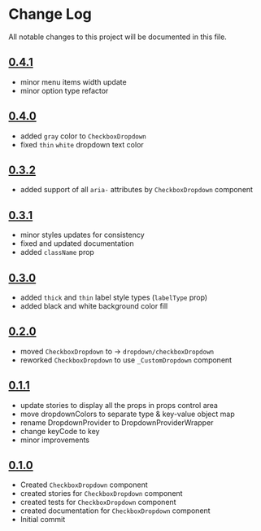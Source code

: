 # Change Log

All notable changes to this project will be documented in this file.

## [0.4.1](https://github.com/code-dot-org/code-dot-org/pull/60025)

* minor menu items width update
* minor option type refactor

## [0.4.0](https://github.com/code-dot-org/code-dot-org/pull/58637)

* added `gray` color to `CheckboxDropdown`
* fixed `thin` `white` dropdown text color

## [0.3.2](https://github.com/code-dot-org/code-dot-org/pull/58469)

* added support of all `aria-` attributes by `CheckboxDropdown` component

## [0.3.1](https://github.com/code-dot-org/code-dot-org/pull/58209)

* minor styles updates for consistency
* fixed and updated documentation
* added `className` prop

## [0.3.0](https://github.com/code-dot-org/code-dot-org/pull/57827)

* added `thick` and `thin` label style types (`labelType` prop)
* added black and white background color fill

## [0.2.0](https://github.com/code-dot-org/code-dot-org/pull/56683)

* moved `CheckboxDropdown` to -> `dropdown/checkboxDropdown`
* reworked `CheckboxDropdown` to use `_CustomDropdown` component

## [0.1.1](https://github.com/code-dot-org/code-dot-org/pull/56543)

* update stories to display all the props in props control area
* move dropdownColors to separate type & key-value object map
* rename DropdownProvider to DropdownProviderWrapper
* change keyCode to key
* minor improvements

## [0.1.0](https://github.com/code-dot-org/code-dot-org/pull/56283)

* Created `CheckboxDropdown` component
* created stories for  `CheckboxDropdown` component
* created tests for  `CheckboxDropdown` component
* created documentation for  `CheckboxDropdown` component
* Initial commit
